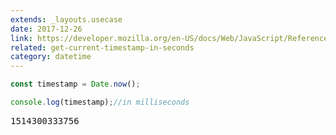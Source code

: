 ```yaml
---
extends: _layouts.usecase
date: 2017-12-26
link: https://developer.mozilla.org/en-US/docs/Web/JavaScript/Reference/Global_Objects/Date/now
related: get-current-timestamp-in-seconds
category: datetime
---
```



```javascript
const timestamp = Date.now();

console.log(timestamp);//in milliseconds
```
<pre class="output">1514300333756</pre>
